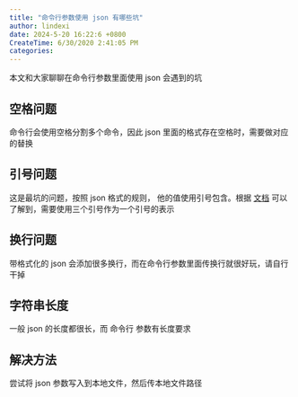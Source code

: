 ```yaml
---
title: "命令行参数使用 json 有哪些坑"
author: lindexi
date: 2024-5-20 16:22:6 +0800
CreateTime: 6/30/2020 2:41:05 PM
categories: 
---
```


本文和大家聊聊在命令行参数里面使用 json 会遇到的坑

<!--more-->


<!-- CreateTime:6/30/2020 2:41:05 PM -->

## 空格问题

命令行会使用空格分割多个命令，因此 json 里面的格式存在空格时，需要做对应的替换

## 引号问题

这是最坑的问题，按照 json 格式的规则， 他的值使用引号包含。根据 [文档](https://msdn.microsoft.com/en-us/library/system.diagnostics.processstartinfo.arguments(v=vs.110).aspx) 可以了解到，需要使用三个引号作为一个引号的表示

## 换行问题

带格式化的 json 会添加很多换行，而在命令行参数里面传换行就很好玩，请自行干掉

## 字符串长度

一般 json 的长度都很长，而 命令行 参数有长度要求

## 解决方法

尝试将 json 参数写入到本地文件，然后传本地文件路径

